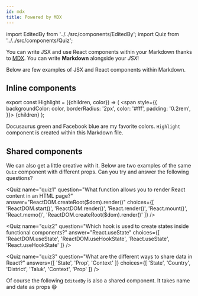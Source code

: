 ```yaml
---
id: mdx
title: Powered by MDX
---
```


import EditedBy from '../../src/components/EditedBy'; import Quiz from '../../src/components/Quiz';

You can write JSX and use React components within your Markdown thanks to [MDX](https://mdxjs.com/). You can write **Markdown** alongside your _JSX_!

Below are few examples of JSX and React components within Markdown.

## Inline components

export const Highlight = ({children, color}) => ( <span style={{
      backgroundColor: color,
      borderRadius: '2px',
      color: '#fff',
      padding: '0.2rem',
    }}> {children} </span> );

<Highlight color="#25c2a0">Docusaurus green</Highlight> and <Highlight color="#1877F2">Facebook blue</Highlight> are my favorite colors. `Highlight` component is created within this Markdown file.

## Shared components

We can also get a little creative with it. Below are two examples of the same `Quiz` component with different props. Can you try and answer the following questions?

<Quiz name="quiz1" question="What function allows you to render React content in an HTML page?" answer="ReactDOM.createRoot($dom).render(<App />)" choices={[ 'ReactDOM.start(<App />)', 'ReactDOM.render(<App />)', 'React.render(<App />)', 'React.mount(<App />)', 'React.memo(<App />)', 'ReactDOM.createRoot($dom).render(<App />)' ]} />

<Quiz name="quiz2" question="Which hook is used to create states inside functional components?" answer="React.useState" choices={[ 'ReactDOM.useState', 'ReactDOM.useHookState', 'React.useState', 'React.useHookState' ]} />

<Quiz name="quiz3" question="What are the different ways to share data in React?" answers={[ 'State', 'Prop', 'Context' ]} choices={[ 'State', 'Country', 'District', 'Taluk', 'Context', 'Prop' ]} />

Of course the following `EditedBy` is also a shared component. It takes name and date as props :smile:

<EditedBy name="Vijay dev" date="12/05/2023" />
